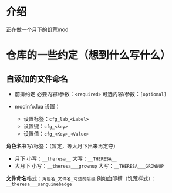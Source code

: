 # 介绍
正在做一个月下的饥荒mod

# 仓库的一些约定（想到什么写什么）
## 自添加的文件命名
- 前排约定
必要内容/参数：`<required>`
可选内容/参数：`[optional]`

- modinfo.lua
设置：
    - 设置标签：`cfg_lab_<Label>`
    - 设置键：`cfg_<key>`
    - 设置值：`cfg_<Key>_<Value>`

**角色名**书写/标签：（暂定，等大月下出来再定夺）
- 月下
小写：`__theresa__`
大写：`__THERESA__`
- 大月下
小写：`__theresa___grownup`
大写：`__THERESA___GROWNUP`

**文件命名**格式：`角色名_文件名_可选的后缀`
例如血印槽（饥荒样式）：`__theresa___sanguinebadge`

